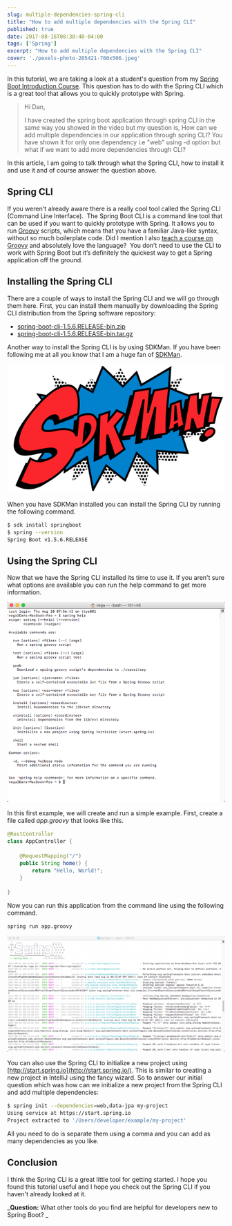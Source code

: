 ```yaml
---
slug: multiple-dependencies-spring-cli
title: "How to add multiple dependencies with the Spring CLI"
published: true
date: 2017-08-16T08:30:40-04:00
tags: ['Spring']
excerpt: "How to add multiple dependencies with the Spring CLI"
cover: './pexels-photo-205421-760x506.jpeg'
---
```


In this tutorial, we are taking a look at a student's question from my [Spring Boot Introduction Course](https://www.danvega.dev/spring-boot). This question has to do with the Spring CLI which is a great tool that allows you to quickly prototype with Spring. 

> Hi Dan,
> 
> I have created the spring boot application through spring CLI in the same way you showed in the video but my question is, How can we add multiple dependencies in our application through spring CLI? You have shown it for only one dependency i.e "web" using -d option but what if we want to add more dependencies through CLI?

In this article, I am going to talk through what the Spring CLI, how to install it and use it and of course answer the question above. 

## Spring CLI

If you weren't already aware there is a really cool tool called the Spring CLI (Command Line Interface).  The Spring Boot CLI is a command line tool that can be used if you want to quickly prototype with Spring. It allows you to run [Groovy](http://groovy-lang.org/) scripts, which means that you have a familiar Java-like syntax, without so much boilerplate code. Did I mention I also [teach a course on Groovy](https://www.danvega.dev/groovy) and absolutely love the language?  You don’t need to use the CLI to work with Spring Boot but it’s definitely the quickest way to get a Spring application off the ground.

## Installing the Spring CLI

There are a couple of ways to install the Spring CLI and we will go through them here. First, you can install them manually by downloading the Spring CLI distribution from the Spring software repository:

*   [spring-boot-cli-1.5.6.RELEASE-bin.zip](http://repo.spring.io/release/org/springframework/boot/spring-boot-cli/1.5.6.RELEASE/spring-boot-cli-1.5.6.RELEASE-bin.zip)
*   [spring-boot-cli-1.5.6.RELEASE-bin.tar.gz](http://repo.spring.io/release/org/springframework/boot/spring-boot-cli/1.5.6.RELEASE/spring-boot-cli-1.5.6.RELEASE-bin.tar.gz)

Another way to install the Spring CLI is by using SDKMan. If you have been following me at all you know that I am a huge fan of [SDKMan](http://sdkman.io/).  

![SDKMan](./2017-08-15_20-11-24.png)

When you have SDKMan installed you can install the Spring CLI by running the following command. 

```bash
$ sdk install springboot
$ spring --version
Spring Boot v1.5.6.RELEASE
```

## Using the Spring CLI

Now that we have the Spring CLI installed its time to use it. If you aren't sure what options are available you can run the help command to get more information.  

![Spring CLI Help](./2017-08-16_08-08-04.png)

In this first example, we will create and run a simple example. First, create a file called _app.groovy_ that looks like this. 

```java
@RestController
class AppController { 

    @RequestMapping("/")
    public String home() {
        return "Hello, World!";
    }

}
```
Now you can run this application from the command line using the following command. 

```bash
spring run app.groovy
```

![Spring CLI run app](./2017-08-16_08-13-27-1024x547.png) 

You can also use the Spring CLI to initialize a new project using [http://start.spring.io](http://start.spring.io/). This is similar to creating a new project in IntelliJ using the fancy wizard. So to answer our initial question which was how can we initialize a new project from the Spring CLI and add multiple dependencies: 

```bash
$ spring init --dependencies=web,data-jpa my-project
Using service at https://start.spring.io
Project extracted to '/Users/developer/example/my-project'
```

All you need to do is separate them using a comma and you can add as many dependencies as you like. 

## Conclusion

I think the Spring CLI is a great little tool for getting started. I hope you found this tutorial useful and I hope you check out the Spring CLI if you haven't already looked at it. 

_**Question:** What other tools do you find are helpful for developers new to Spring Boot? _